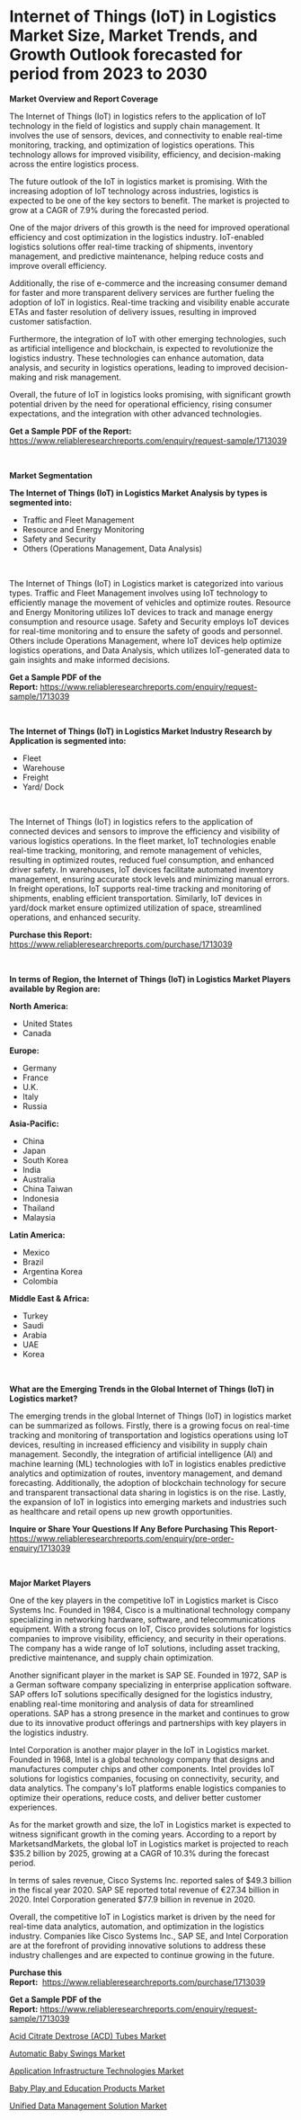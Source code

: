 <p><h1>Internet of Things (IoT) in Logistics Market Size, Market Trends, and Growth Outlook forecasted for period from 2023 to 2030</h1></p><p><strong>Market Overview and Report Coverage</strong></p>
<p><p>The Internet of Things (IoT) in logistics refers to the application of IoT technology in the field of logistics and supply chain management. It involves the use of sensors, devices, and connectivity to enable real-time monitoring, tracking, and optimization of logistics operations. This technology allows for improved visibility, efficiency, and decision-making across the entire logistics process.</p><p>The future outlook of the IoT in logistics market is promising. With the increasing adoption of IoT technology across industries, logistics is expected to be one of the key sectors to benefit. The market is projected to grow at a CAGR of 7.9% during the forecasted period.</p><p>One of the major drivers of this growth is the need for improved operational efficiency and cost optimization in the logistics industry. IoT-enabled logistics solutions offer real-time tracking of shipments, inventory management, and predictive maintenance, helping reduce costs and improve overall efficiency.</p><p>Additionally, the rise of e-commerce and the increasing consumer demand for faster and more transparent delivery services are further fueling the adoption of IoT in logistics. Real-time tracking and visibility enable accurate ETAs and faster resolution of delivery issues, resulting in improved customer satisfaction.</p><p>Furthermore, the integration of IoT with other emerging technologies, such as artificial intelligence and blockchain, is expected to revolutionize the logistics industry. These technologies can enhance automation, data analysis, and security in logistics operations, leading to improved decision-making and risk management.</p><p>Overall, the future of IoT in logistics looks promising, with significant growth potential driven by the need for operational efficiency, rising consumer expectations, and the integration with other advanced technologies.</p></p>
<p><strong>Get a Sample PDF of the Report:</strong> <a href="https://www.reliableresearchreports.com/enquiry/request-sample/1713039">https://www.reliableresearchreports.com/enquiry/request-sample/1713039</a></p>
<p>&nbsp;</p>
<p><strong>Market Segmentation</strong></p>
<p><strong>The Internet of Things (IoT) in Logistics Market Analysis by types is segmented into:</strong></p>
<p><ul><li>Traffic and Fleet Management</li><li>Resource and Energy Monitoring</li><li>Safety and Security</li><li>Others (Operations Management, Data Analysis)</li></ul></p>
<p>&nbsp;</p>
<p><p>The Internet of Things (IoT) in Logistics market is categorized into various types. Traffic and Fleet Management involves using IoT technology to efficiently manage the movement of vehicles and optimize routes. Resource and Energy Monitoring utilizes IoT devices to track and manage energy consumption and resource usage. Safety and Security employs IoT devices for real-time monitoring and to ensure the safety of goods and personnel. Others include Operations Management, where IoT devices help optimize logistics operations, and Data Analysis, which utilizes IoT-generated data to gain insights and make informed decisions.</p></p>
<p><strong>Get a Sample PDF of the Report:</strong>&nbsp;<a href="https://www.reliableresearchreports.com/enquiry/request-sample/1713039">https://www.reliableresearchreports.com/enquiry/request-sample/1713039</a></p>
<p>&nbsp;</p>
<p><strong>The Internet of Things (IoT) in Logistics Market Industry Research by Application is segmented into:</strong></p>
<p><ul><li>Fleet</li><li>Warehouse</li><li>Freight</li><li>Yard/ Dock</li></ul></p>
<p>&nbsp;</p>
<p><p>The Internet of Things (IoT) in logistics refers to the application of connected devices and sensors to improve the efficiency and visibility of various logistics operations. In the fleet market, IoT technologies enable real-time tracking, monitoring, and remote management of vehicles, resulting in optimized routes, reduced fuel consumption, and enhanced driver safety. In warehouses, IoT devices facilitate automated inventory management, ensuring accurate stock levels and minimizing manual errors. In freight operations, IoT supports real-time tracking and monitoring of shipments, enabling efficient transportation. Similarly, IoT devices in yard/dock market ensure optimized utilization of space, streamlined operations, and enhanced security.</p></p>
<p><strong>Purchase this Report:</strong>&nbsp; <a href="https://www.reliableresearchreports.com/purchase/1713039">https://www.reliableresearchreports.com/purchase/1713039</a></p>
<p>&nbsp;</p>
<p><strong>In terms of Region, the Internet of Things (IoT) in Logistics Market Players available by Region are:</strong></p>
<p>
    <p> <strong> North America: </strong>
        <ul>
            <li>United States</li>
            <li>Canada</li>
        </ul>
        </p> 
    <p> <strong> Europe: </strong>
        <ul>
            <li>Germany</li>
            <li>France</li>
            <li>U.K.</li>
            <li>Italy</li>
            <li>Russia</li>
        </ul>
        </p> 
    <p> <strong> Asia-Pacific: </strong>
        <ul>
            <li>China</li>
            <li>Japan</li>
            <li>South Korea</li>
            <li>India</li>
            <li>Australia</li>
            <li>China Taiwan</li>
            <li>Indonesia</li>
            <li>Thailand</li>
            <li>Malaysia</li>
        </ul>
        </p> 
    <p> <strong> Latin America: </strong>
        <ul>
            <li>Mexico</li>
            <li>Brazil</li>
            <li>Argentina Korea</li>
            <li>Colombia</li>
        </ul>
        </p> 
    <p> <strong> Middle East & Africa: </strong>
        <ul>
            <li>Turkey</li>
            <li>Saudi</li>
            <li>Arabia</li>
            <li>UAE</li>
            <li>Korea</li>
        </ul>
    </p>
    </p>
<p>&nbsp;</p>
<p><strong>What are the Emerging Trends in the Global Internet of Things (IoT) in Logistics market?</strong></p>
<p><p>The emerging trends in the global Internet of Things (IoT) in logistics market can be summarized as follows. Firstly, there is a growing focus on real-time tracking and monitoring of transportation and logistics operations using IoT devices, resulting in increased efficiency and visibility in supply chain management. Secondly, the integration of artificial intelligence (AI) and machine learning (ML) technologies with IoT in logistics enables predictive analytics and optimization of routes, inventory management, and demand forecasting. Additionally, the adoption of blockchain technology for secure and transparent transactional data sharing in logistics is on the rise. Lastly, the expansion of IoT in logistics into emerging markets and industries such as healthcare and retail opens up new growth opportunities.</p></p>
<p><strong>Inquire or Share Your Questions If Any Before Purchasing This Report</strong>- <a href="https://www.reliableresearchreports.com/enquiry/pre-order-enquiry/1713039">https://www.reliableresearchreports.com/enquiry/pre-order-enquiry/1713039</a></p>
<p>&nbsp;</p>
<p><strong>Major Market Players</strong></p>
<p><p>One of the key players in the competitive IoT in Logistics market is Cisco Systems Inc. Founded in 1984, Cisco is a multinational technology company specializing in networking hardware, software, and telecommunications equipment. With a strong focus on IoT, Cisco provides solutions for logistics companies to improve visibility, efficiency, and security in their operations. The company has a wide range of IoT solutions, including asset tracking, predictive maintenance, and supply chain optimization.</p><p>Another significant player in the market is SAP SE. Founded in 1972, SAP is a German software company specializing in enterprise application software. SAP offers IoT solutions specifically designed for the logistics industry, enabling real-time monitoring and analysis of data for streamlined operations. SAP has a strong presence in the market and continues to grow due to its innovative product offerings and partnerships with key players in the logistics industry.</p><p>Intel Corporation is another major player in the IoT in Logistics market. Founded in 1968, Intel is a global technology company that designs and manufactures computer chips and other components. Intel provides IoT solutions for logistics companies, focusing on connectivity, security, and data analytics. The company's IoT platforms enable logistics companies to optimize their operations, reduce costs, and deliver better customer experiences.</p><p>As for the market growth and size, the IoT in Logistics market is expected to witness significant growth in the coming years. According to a report by MarketsandMarkets, the global IoT in Logistics market is projected to reach $35.2 billion by 2025, growing at a CAGR of 10.3% during the forecast period.</p><p>In terms of sales revenue, Cisco Systems Inc. reported sales of $49.3 billion in the fiscal year 2020. SAP SE reported total revenue of €27.34 billion in 2020. Intel Corporation generated $77.9 billion in revenue in 2020.</p><p>Overall, the competitive IoT in Logistics market is driven by the need for real-time data analytics, automation, and optimization in the logistics industry. Companies like Cisco Systems Inc., SAP SE, and Intel Corporation are at the forefront of providing innovative solutions to address these industry challenges and are expected to continue growing in the future.</p></p>
<p><strong>Purchase this Report:</strong>&nbsp;&nbsp;<a href="https://www.reliableresearchreports.com/purchase/1713039">https://www.reliableresearchreports.com/purchase/1713039</a></p>
<p></p>
<p><strong>Get a Sample PDF of the Report:</strong>&nbsp;<a href="https://www.reliableresearchreports.com/enquiry/request-sample/1713039">https://www.reliableresearchreports.com/enquiry/request-sample/1713039</a></p>
<p><p><a href="https://medium.com/@ravenrussel2023/acid-citrate-dextrose-acd-tubes-market-the-key-to-successful-business-strategy-forecast-till-fa77b85dd576">Acid Citrate Dextrose (ACD) Tubes Market</a></p><p><a href="https://medium.com/@hazelharvey1918/automatic-baby-swings-market-competitive-analysis-market-trends-and-forecast-to-2030-29ae3310199a">Automatic Baby Swings Market</a></p><p><a href="https://github.com/zebdakicsin/Market-Research-Report-List-1/blob/main/application-infrastructure-technologies-market.md">Application Infrastructure Technologies Market</a></p><p><a href="https://medium.com/@gerardowolf/baby-play-and-education-products-market-furnishes-information-on-market-share-market-trends-and-bb513b6e637f">Baby Play and Education Products Market</a></p><p><a href="https://github.com/Krish2023na/Market-Research-Report-List-1/blob/main/unified-data-management-solution-market.md">Unified Data Management Solution Market</a></p></p>